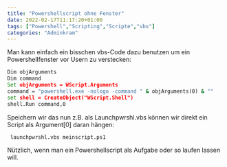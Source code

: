 ```yaml
---
title: "Powershellscript ohne Fenster"
date: 2022-02-17T11:17:20+01:00
tags: ["Powershell","Scripting","Scripte","vbs"]
categories: "Adminkram"
---
```

Man kann einfach ein bisschen vbs-Code dazu benutzen um ein Powershellfenster vor Usern zu verstecken:

```cmd
Dim objArguments
Dim command
Set objArguments = WScript.Arguments
command = "powershell.exe -nologo -command " & objArguments(0) & ""
set shell = CreateObject("WScript.Shell")
shell.Run command,0
```

Speichern wir das nun z.B. als Launchpwrshl.vbs können wir direkt ein Script als Argument[0] daran hängen:

```cmd
 launchpwrshl.vbs meinscript.ps1
 ```

Nützlich, wenn man ein Powershellscript als Aufgabe oder so laufen lassen will.
